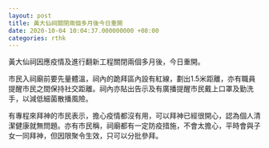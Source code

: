 ```yaml
---
layout: post
title: 黃大仙祠關閉兩個多月後今日重開
date: 2020-10-04 10:04:37.000000000 +08:00
categories: rthk
---
```


黃大仙祠因應疫情及進行翻新工程關閉兩個多月後，今日重開。

市民入祠廟前要先量體溫，祠內的跪拜區內設有紅線，劃出1.5米距離，亦有職員提醒巿民之間保持社交距離。祠內亦貼出告示及有廣播提醒巿民戴上口罩及勤洗手，以減低細菌散播風險。

有專程來拜神的市民表示，擔心疫情都沒有用，可以拜神已經很開心，認為個人清潔健康就無問題。亦有巿民稱，祠廟都有一定防疫措施，不會太擔心，平時會與子女一同拜神，但因限聚令生效，只可以分批參拜。
